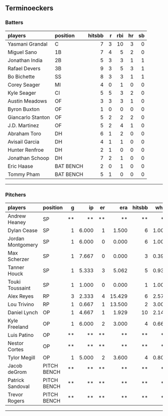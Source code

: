## Terminoeckers

### Batters

 
|players           |position  | hitsbb|  r| rbi| hr| sb| 
|:-----------------|:---------|------:|--:|---:|--:|--:| 
|Yasmani Grandal   |C         |      7|  3|  10|  3|  0| 
|Miguel Sano       |1B        |      7|  4|   5|  2|  0| 
|Jonathan India    |2B        |      5|  3|   3|  1|  1| 
|Rafael Devers     |3B        |      9|  3|   5|  3|  1| 
|Bo Bichette       |SS        |      8|  3|   3|  1|  1| 
|Corey Seager      |MI        |      4|  0|   1|  0|  0| 
|Kyle Seager       |CI        |      5|  5|   3|  2|  0| 
|Austin Meadows    |OF        |      3|  3|   3|  1|  0| 
|Byron Buxton      |OF        |      1|  0|   0|  0|  0| 
|Giancarlo Stanton |OF        |      5|  2|   2|  2|  0| 
|J.D. Martinez     |OF        |      5|  2|   4|  1|  0| 
|Abraham Toro      |DH        |      6|  1|   2|  0|  0| 
|Avisail Garcia    |DH        |      4|  1|   1|  0|  0| 
|Hunter Renfroe    |DH        |      2|  1|   0|  0|  0| 
|Jonathan Schoop   |DH        |      7|  2|   1|  0|  0| 
|Eric Haase        |BAT BENCH |      2|  0|   1|  0|  0| 
|Tommy Pham        |BAT BENCH |      5|  1|   0|  0|  0| 


* * *

### Pitchers

 
|players           |position    |  g|    ip| er|    era| hitsbb|  whip| so|  w| sv| 
|:-----------------|:-----------|--:|-----:|--:|------:|------:|-----:|--:|--:|--:| 
|Andrew Heaney     |SP          | **|    **| **|     **|     **|    **| **| **| **| 
|Dylan Cease       |SP          |  1| 6.000|  1|  1.500|      6| 1.000| 11|  1|  0| 
|Jordan Montgomery |SP          |  1| 6.000|  0|  0.000|      6| 1.000|  3|  0|  0| 
|Max Scherzer      |SP          |  1| 7.667|  0|  0.000|      3| 0.391| 10|  1|  0| 
|Tanner Houck      |SP          |  1| 5.333|  3|  5.062|      5| 0.938|  3|  0|  0| 
|Touki Toussaint   |SP          |  1| 1.000|  0|  0.000|      1| 1.000|  0|  0|  0| 
|Alex Reyes        |RP          |  3| 2.333|  4| 15.429|      6| 2.571|  3|  0|  1| 
|Lou Trivino       |RP          |  1| 0.667|  1| 13.500|      2| 3.000|  0|  0|  0| 
|Daniel Lynch      |OP          |  1| 4.667|  1|  1.929|     10| 2.143|  4|  0|  0| 
|Kyle Freeland     |OP          |  1| 6.000|  2|  3.000|      4| 0.667|  7|  1|  0| 
|Luis Patino       |OP          | **|    **| **|     **|     **|    **| **| **| **| 
|Nestor Cortes     |OP          | **|    **| **|     **|     **|    **| **| **| **| 
|Tylor Megill      |OP          |  1| 5.000|  2|  3.600|      4| 0.800|  5|  1|  0| 
|Jacob deGrom      |PITCH BENCH | **|    **| **|     **|     **|    **| **| **| **| 
|Patrick Sandoval  |PITCH BENCH | **|    **| **|     **|     **|    **| **| **| **| 
|Trevor Rogers     |PITCH BENCH | **|    **| **|     **|     **|    **| **| **| **| 


* * *


